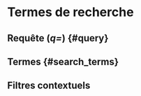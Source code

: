 # Termes de recherche


## Requête \(_q=_\) {#query}


## Termes {#search_terms}


## Filtres contextuels




